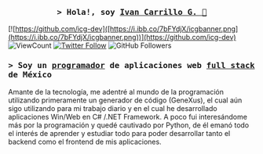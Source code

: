 
<h3 align="center">
        <samp>&gt; Hola!, soy
                <b><a target="_blank" href="https://github.com/icg-dev">Ivan Carrillo G. 👋</a></b>
        </samp>
</h3>

[![https://github.com/icg-dev]([https://i.ibb.co/7bFYdjX/icgbanner.png](https://i.ibb.co/7bFYdjX/icgbanner.png))](https://github.com/icg-dev)
![ViewCount](https://komarev.com/ghpvc/?username=russhdev&color=blue)
[![Twitter Follow](https://img.shields.io/twitter/follow/russhdevmx?style=social)](https://twitter.com/russhdevmx)
![GitHub Followers](https://img.shields.io/github/followers/russhdev?style=social)
<h3>
        <samp>&gt;
                <b>Soy un <a target="_blank" href="https://github.com/russhdev">programador</a> de aplicaciones web <a target="_blank" href="https://github.com/russhdev">full stack</a> de <b>México</b></b>
        </samp>
</h3>
Amante de la tecnología, me adentré al mundo de la programación utilizando primeramente un generador de código (GeneXus), el cual aún sigo utilizando para mi trabajo diario y en el cual he desarrollado aplicaciones Win/Web en C# /.NET Framework. A poco fui interesándome más por la programación y quedé cautivado por Python, de él emanó todo el interés de aprender y estudiar todo para poder desarrollar tanto el backend como el frontend de mis aplicaciones.<br><br>
<!--
- 💻 Actualmente estoy trabajando en el backend con Python.
- 🌱 Actualmente estoy aprendiendo más sobre el mundo backend y sus herramientas.
- 🤓 Me interesa DevOps y Ciberseguridad.
- 🦾 Busco colaborar con otras personas en proyectos personales y empresariales.
<!--
## Tecnologías que utilizo:
### Frontend
![HTML](https://img.shields.io/badge/HTML5-E34F26?style=for-the-badge&labelColor=black&logo=html5&logoColor=E34F26)
![CSS3](https://img.shields.io/badge/CSS3-1572B6?style=for-the-badge&labelColor=black&logo=css3&logoColor=1572B6)
![Javascript](https://img.shields.io/badge/Javascript-F0DB4F?style=for-the-badge&labelColor=black&logo=javascript&logoColor=F0DB4F)
![React](https://img.shields.io/badge/-React-61DBFB?style=for-the-badge&labelColor=black&logo=react&logoColor=61DBFB)
![Bootstrap](https://img.shields.io/badge/Bootstrap-563D7C?style=for-the-badge&labelColor=black&logo=bootstrap&logoColor=563D7C)
<!--![My Skills](https://skillicons.dev/icons?i=html,css,js,bootstrap,react&perline=8)
### Backend
![Python](https://img.shields.io/badge/Python-0078d7?style=for-the-badge&labelColor=black&logo=python&logoColor=F0DB4F)
![MongoDB](https://img.shields.io/badge/MongoDB-199555?style=for-the-badge&labelColor=black&logo=mongodb&logoColor=199555)
![Django](https://img.shields.io/badge/Django-113527?style=for-the-badge&labelColor=black&logo=django&logoColor=113527)
<!--![My Skills](https://skillicons.dev/icons?i=py,django,mongodb&perline=8)
### Tools
![VSCode](https://img.shields.io/badge/Visual_Studio-0078d7?style=for-the-badge&labelColor=black&logo=visual%20studio&logoColor=0078d7)
![GeneXus](https://img.shields.io/badge/GeneXus-C30032?style=for-the-badge&labelColor=black&logo=Gitee&logoColor=C30032)
![Git](https://img.shields.io/badge/Git-F05032?style=for-the-badge&labelColor=black&logo=git&logoColor=F05032)
![GitHub](https://img.shields.io/badge/GitHub-161B22?style=for-the-badge&labelColor=black&logo=github&logoColor=FFFFFF)

<!--![My Skills](https://skillicons.dev/icons?i=vscode,git,github,windows,ai,ps&perline=8)

## Contacto y apoyo:
[![LinkedIn](https://img.shields.io/badge/LinkedIn-russh_dev-0077B5?style=for-the-badge&logo=linkedin&logoColor=white&labelColor=101010)](https://www.linkedin.com/in/russhdev)
[![Email](https://img.shields.io/badge/russhdevmx@gmail.com-email_-D14836?style=for-the-badge&logo=gmail&logoColor=white&labelColor=101010)](mailto:russhdevmx@gmail.com)
[![BuyMeACoffee](https://img.shields.io/badge/Buy_Me_A_Coffee-apoyamitrabajo-FFDD00?style=for-the-badge&logo=buy-me-a-coffee&logoColor=white&labelColor=101010)](https://www.buymeacoffee.com/russhdev)

<!--
**russhdev/russhdev** is a ✨ _special_ ✨ repository because its `README.md` (this file) appears on your GitHub profile.

Here are some ideas to get you started:

- 🔭 I’m currently working on ...
- 🌱 I’m currently learning ...
- 👯 I’m looking to collaborate on ...
- 🤔 I’m looking for help with ...
- 💬 Ask me about ...
- 📫 How to reach me: ...
- 😄 Pronouns: ...
- ⚡ Fun fact: ...
-->
